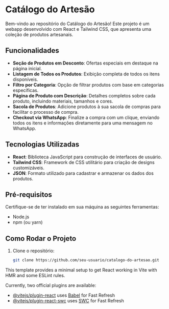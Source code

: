 # Catálogo do Artesão

Bem-vindo ao repositório do Catálogo do Artesão! Este projeto é um webapp desenvolvido com React e Tailwind CSS, que apresenta uma coleção de produtos artesanais.

## Funcionalidades

- **Seção de Produtos em Desconto**: Ofertas especiais em destaque na página inicial.
- **Listagem de Todos os Produtos**: Exibição completa de todos os itens disponíveis.
- **Filtro por Categoria**: Opção de filtrar produtos com base em categorias específicas.
- **Página de Produto com Descrição**: Detalhes completos sobre cada produto, incluindo materiais, tamanhos e cores.
- **Sacola de Produtos**: Adicione produtos à sua sacola de compras para facilitar o processo de compra.
- **Checkout via WhatsApp**: Finalize a compra com um clique, enviando todos os itens e informações diretamente para uma mensagem no WhatsApp.

## Tecnologias Utilizadas

- **React**: Biblioteca JavaScript para construção de interfaces de usuário.
- **Tailwind CSS**: Framework de CSS utilitário para criação de designs customizáveis.
- **JSON**: Formato utilizado para cadastrar e armazenar os dados dos produtos.

## Pré-requisitos

Certifique-se de ter instalado em sua máquina as seguintes ferramentas:

- Node.js
- npm (ou yarn)

## Como Rodar o Projeto

1. Clone o repositório:

   ```bash
   git clone https://github.com/seu-usuario/catalogo-do-artesao.git
   ```

This template provides a minimal setup to get React working in Vite with HMR and some ESLint rules.

Currently, two official plugins are available:

- [@vitejs/plugin-react](https://github.com/vitejs/vite-plugin-react/blob/main/packages/plugin-react/README.md) uses [Babel](https://babeljs.io/) for Fast Refresh
- [@vitejs/plugin-react-swc](https://github.com/vitejs/vite-plugin-react-swc) uses [SWC](https://swc.rs/) for Fast Refresh
